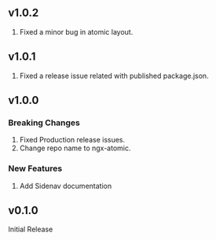 ## v1.0.2
1. Fixed a minor bug in atomic layout.

## v1.0.1
1. Fixed a release issue related with published package.json.

## v1.0.0
### Breaking Changes 
1. Fixed Production release issues.
2. Change repo name to ngx-atomic.

### New Features
1. Add Sidenav documentation

## v0.1.0
Initial Release